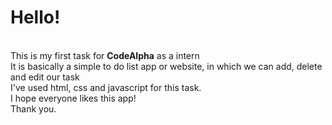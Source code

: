 <h1>Hello!</h1> <br>
This is my first task for <b>CodeAlpha</b> as a intern <br>
It is basically a simple to do list app or website, in which we can add, delete and edit our task <br>
I've used html, css and javascript for this task. <br>
I hope everyone likes this app! <br>
Thank you.

